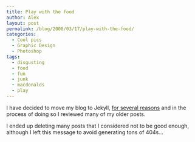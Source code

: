```yaml
---
title: Play with the food
author: Alex
layout: post
permalink: /blog/2008/03/17/play-with-the-food/
categories:
  - Cool pics
  - Graphic Design
  - Photoshop
tags:
  - disgusting
  - food
  - fun
  - junk
  - macdonalds
  - play
---
```


I have decided to move my blog to Jekyll, [for several reasons](http://carlboettiger.info/2012/05/01/Jekyll-vs-Wordpress.html) and in the process of doing so I reviewed many of my older posts.

I ended up deleting many posts that I considered not to be good enough, although I left this message to avoid generating tons of 404s... 
